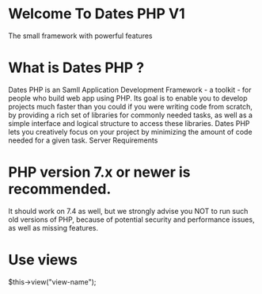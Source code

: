 # Welcome To Dates PHP V1

The small framework with powerful features

# What is Dates PHP ?

Dates PHP is an Samll Application Development Framework - a toolkit - for people who build web app using PHP. Its goal is to enable you to develop projects much faster than you could if you were writing code from scratch, by providing a rich set of libraries for commonly needed tasks, as well as a simple interface and logical structure to access these libraries. Dates PHP lets you creatively focus on your project by minimizing the amount of code needed for a given task.
Server Requirements

# PHP version 7.x or newer is recommended.</h2>

It should work on 7.4 as well, but we strongly advise you NOT to run such old versions of PHP, because of potential security and performance issues, as well as missing features.

# Use views

$this->view("view-name");
